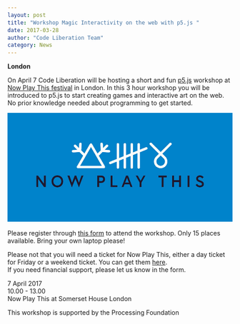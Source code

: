 ```yaml
---
layout: post
title: "Workshop Magic Interactivity on the web with p5.js "
date: 2017-03-28
author: "Code Liberation Team"
category: News
---
```

**London**

On April 7 Code Liberation will be hosting a short and fun [p5.js](http://p5js.org) workshop at [Now Play This festival](http://nowplaythis.net) in London.
In this 3 hour workshop you will be introduced to p5.js to start creating games and interactive art on the web. No prior knowledge needed about programming to get started.

![Now Play This](/img/blog/2017-news/03/NPT.jpg)

Please register through [this form](https://docs.google.com/forms/d/e/1FAIpQLSc3BB36AXdxvdtxLWBiFMC46hiI_6TE02niL2Bpw2s9L4enyg/viewform?c=0&w=1) to attend the workshop.
Only 15 places available. Bring your own laptop please!

Please not that you will need a ticket for Now Play This, either a day ticket for Friday or a weekend ticket. You can get them [here]( https://www.somersethouse.org.uk/whats-on/now-play-this).  
If you need financial support, please let us know in the form.

7 April 2017  
10.00 - 13.00  
Now Play This at Somerset House London


This workshop is supported by the Processing Foundation
